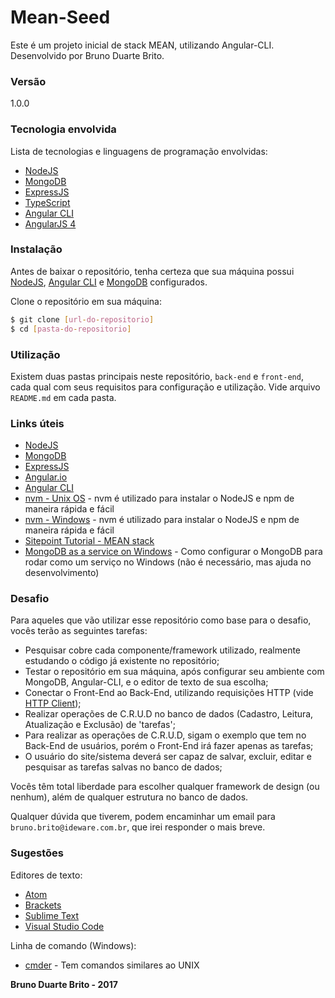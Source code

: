 # Mean-Seed

Este é um projeto inicial de stack MEAN, utilizando Angular-CLI. Desenvolvido por Bruno Duarte Brito.

### Versão
1.0.0

### Tecnologia envolvida

Lista de tecnologias e linguagens de programação envolvidas:

* [NodeJS](https://nodejs.org)
* [MongoDB](https://www.mongodb.com/)
* [ExpressJS](https://expressjs.com/)
* [TypeScript](https://www.typescriptlang.org/)
* [Angular CLI](https://cli.angular.io/)
* [AngularJS 4](https://angular.io/)

### Instalação

Antes de baixar o repositório, tenha certeza que sua máquina possui [NodeJS](https://nodejs.org/en/), [Angular CLI](https://cli.angular.io/) e [MongoDB](https://www.mongodb.com/) configurados.

Clone o repositório em sua máquina:

```sh
$ git clone [url-do-repositorio]
$ cd [pasta-do-repositorio]
```

### Utilização

Existem duas pastas principais neste repositório, ```back-end``` e ```front-end```, cada qual com seus requisitos para configuração e utilização. Vide arquivo ```README.md``` em cada pasta.

### Links úteis

* [NodeJS](https://nodejs.org/en/)
* [MongoDB](https://www.mongodb.com/)
* [ExpressJS](https://expressjs.com/)
* [Angular.io](https://angular.io/)
* [Angular CLI](https://cli.angular.io/)
* [nvm - Unix OS](https://github.com/creationix/nvm) - nvm é utilizado para instalar o NodeJS e npm de maneira rápida e fácil
* [nvm - Windows](https://github.com/coreybutler/nvm-windows) - nvm é utilizado para instalar o NodeJS e npm de maneira rápida e fácil
* [Sitepoint Tutorial - MEAN stack](https://www.sitepoint.com/introduction-mean-stack/)
* [MongoDB as a service on Windows](https://blog.ajduke.in/2013/04/10/install-setup-and-start-mongodb-on-windows/) - Como configurar o MongoDB para rodar como um serviço no Windows (não é necessário, mas ajuda no desenvolvimento)

### Desafio

Para aqueles que vão utilizar esse repositório como base para o desafio, vocês terão as seguintes tarefas:

* Pesquisar cobre cada componente/framework utilizado, realmente estudando o código já existente no repositório;
* Testar o repositório em sua máquina, após configurar seu ambiente com MongoDB, Angular-CLI, e o editor de texto de sua escolha;
* Conectar o Front-End ao Back-End, utilizando requisições HTTP (vide [HTTP Client](https://angular.io/guide/http));
* Realizar operações de C.R.U.D no banco de dados (Cadastro, Leitura, Atualização e Exclusão) de 'tarefas';
* Para realizar as operações de C.R.U.D, sigam o exemplo que tem no Back-End de usuários, porém o Front-End irá fazer apenas as tarefas;
* O usuário do site/sistema deverá ser capaz de salvar, excluir, editar e pesquisar as tarefas salvas no banco de dados;

Vocês têm total liberdade para escolher qualquer framework de design (ou nenhum), além de qualquer estrutura no banco de dados.

Qualquer dúvida que tiverem, podem encaminhar um email para ```bruno.brito@ideware.com.br```, que irei responder o mais breve.

### Sugestões

Editores de texto:

* [Atom](https://atom.io/)
* [Brackets](http://brackets.io/)
* [Sublime Text](https://www.sublimetext.com/)
* [Visual Studio Code](https://code.visualstudio.com/)

Linha de comando (Windows):

* [cmder](http://cmder.net/) - Tem comandos similares ao UNIX

**Bruno Duarte Brito - 2017**